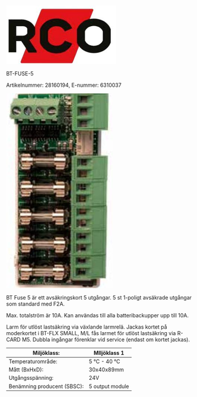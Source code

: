 ![](images/_page_0_Picture_0.jpeg)

BT-FUSE-5

Artikelnummer: 28160194, E-nummer: 6310037

![](images/_page_0_Picture_3.jpeg)

BT Fuse 5 är ett avsäkringskort 5 utgångar. 5 st 1-poligt avsäkrade utgångar som standard med F2A.

Max. totalström är 10A. Kan användas till alla batteribackupper upp till 10A.

Larm för utlöst lastsäkring via växlande larmrelä. Jackas kortet på moderkortet i BT-FLX SMALL, M/L fås larmet för utlöst lastsäkring via R-CARD M5. Dubbla ingångar förenklar vid service (endast om kortet jackas).

| Miljöklass:                 | MIljöklass 1    |
|-----------------------------|-----------------|
| Temperaturområde:           | 5 °C - 40 °C    |
| Mått (BxHxD):               | 30x40x89mm      |
| Utgångsspänning:            | 24V             |
| Benämning producent (SBSC): | 5 output module |
